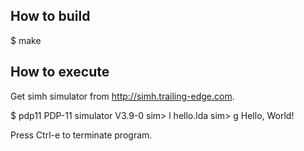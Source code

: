 ## How to build

$ make 

## How to execute
Get simh simulator from http://simh.trailing-edge.com.

$ pdp11
PDP-11 simulator V3.9-0
sim> l hello.lda
sim> g
Hello, World!

Press Ctrl-e to terminate program.
